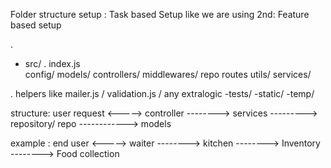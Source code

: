 
Folder structure setup : Task based Setup like we are using        2nd: Feature based setup


. 
- src/
    . index.js    
    config/
    models/
    controllers/
    middlewares/
    repo
    routes
    utils/
    services/

. helpers  like mailer.js  / validation.js / any extralogic
-tests/
-static/
-temp/


<!-- ======================================= -->
structure:
user request <-----> controller -------->  services --------->  repository/ repo ------------> models

example :
end user    <----->  waiter    -------->   kitchen  -------->   Inventory         -------->   Food collection